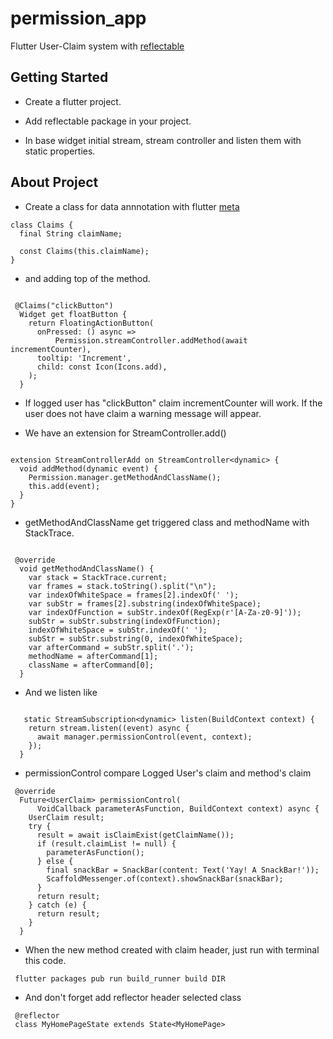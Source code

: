 # permission_app

Flutter User-Claim system with
<a href="https://pub.dev/packages/reflectable" target="_blank">reflectable</a>

## Getting Started

- Create a flutter project.

- Add reflectable package in your project.

- In base widget initial stream, stream controller and listen them with static properties.

## About Project

- Create a class for data annnotation with flutter <a href="https://api.flutter.dev/flutter/meta/meta-library.html" target="_blank">meta</a>

```
class Claims {
  final String claimName;

  const Claims(this.claimName);
}
```
- and adding top of the method.

```

 @Claims("clickButton")
  Widget get floatButton {
    return FloatingActionButton(
      onPressed: () async =>
          Permission.streamController.addMethod(await incrementCounter),
      tooltip: 'Increment',
      child: const Icon(Icons.add),
    );
  }
```
- If logged user has "clickButton" claim incrementCounter will work. If the user does not have claim a warning message will appear.

- We have an extension for StreamController.add() 

```

extension StreamControllerAdd on StreamController<dynamic> {
  void addMethod(dynamic event) {
    Permission.manager.getMethodAndClassName();
    this.add(event);
  }
}
```
- getMethodAndClassName get triggered class and methodName with StackTrace.

```

 @override
  void getMethodAndClassName() {
    var stack = StackTrace.current;
    var frames = stack.toString().split("\n");
    var indexOfWhiteSpace = frames[2].indexOf(' ');
    var subStr = frames[2].substring(indexOfWhiteSpace);
    var indexOfFunction = subStr.indexOf(RegExp(r'[A-Za-z0-9]'));
    subStr = subStr.substring(indexOfFunction);
    indexOfWhiteSpace = subStr.indexOf(' ');
    subStr = subStr.substring(0, indexOfWhiteSpace);
    var afterCommand = subStr.split('.');
    methodName = afterCommand[1];
    className = afterCommand[0];
  }
```
- And we listen like

    
```

   static StreamSubscription<dynamic> listen(BuildContext context) {
    return stream.listen((event) async {
      await manager.permissionControl(event, context);
    });
  }
```
- permissionControl compare Logged User's claim and method's claim

```
 @override
  Future<UserClaim> permissionControl(
      VoidCallback parameterAsFunction, BuildContext context) async {
    UserClaim result;
    try {
      result = await isClaimExist(getClaimName());
      if (result.claimList != null) {
        parameterAsFunction();
      } else {
        final snackBar = SnackBar(content: Text('Yay! A SnackBar!'));
        ScaffoldMessenger.of(context).showSnackBar(snackBar);
      }
      return result;
    } catch (e) {
      return result;
    }
  }

```
- When the new method created with claim header, just run with terminal this code.
```
 flutter packages pub run build_runner build DIR

```

- And don't forget add reflector header selected class 
```
 @reflector
 class MyHomePageState extends State<MyHomePage> 

```

